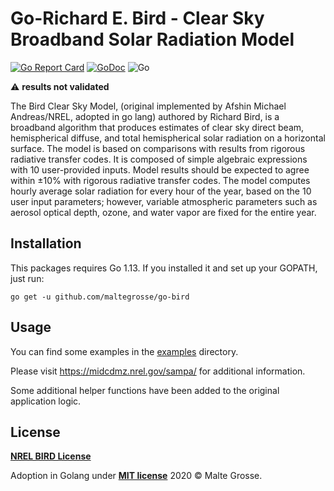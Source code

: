 Go-Richard E. Bird - Clear Sky Broadband Solar Radiation Model
=======================================
[![Go Report Card](https://goreportcard.com/badge/github.com/maltegrosse/go-bird)](https://goreportcard.com/report/github.com/maltegrosse/go-bird)
[![GoDoc](https://godoc.org/github.com/maltegrosse/go-bird?status.svg)](https://pkg.go.dev/github.com/maltegrosse/go-bird)
![Go](https://github.com/maltegrosse/go-bird/workflows/Go/badge.svg) 

:warning: **results not validated**

The Bird Clear Sky Model, (original implemented by Afshin Michael Andreas/NREL, adopted in go lang) authored by Richard Bird, is a broadband algorithm that produces estimates of clear sky direct beam, hemispherical diffuse, and total hemispherical solar radiation on a horizontal surface.
The model is based on comparisons with results from rigorous radiative transfer codes. It is composed of simple algebraic expressions with 10 user-provided inputs. Model results should be expected to agree within ±10% with rigorous radiative transfer codes. The model computes hourly average solar radiation for every hour of the year, based on the 10 user input parameters; however, variable atmospheric parameters such as aerosol optical depth, ozone, and water vapor are fixed for the entire year.
## Installation

This packages requires Go 1.13. If you installed it and set up your GOPATH, just run:

`go get -u github.com/maltegrosse/go-bird`

## Usage

You can find some examples in the [examples](examples) directory.

Please visit https://midcdmz.nrel.gov/sampa/ for additional information.

Some additional helper functions have been added to the original application logic.



## License
**[NREL BIRD License](https://midcdmz.nrel.gov/sampa/#license)**

Adoption in Golang under **[MIT license](http://opensource.org/licenses/mit-license.php)** 2020 © Malte Grosse.

